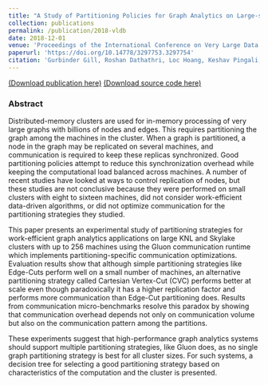 ```yaml
---
title: "A Study of Partitioning Policies for Graph Analytics on Large-scale Distributed Platforms"
collection: publications
permalink: /publication/2018-vldb
date: 2018-12-01
venue: 'Proceedings of the International Conference on Very Large Data Bases (PVLDB)'
paperurl: 'https://doi.org/10.14778/3297753.3297754'
citation: 'Gurbinder Gill, Roshan Dathathri, Loc Hoang, Keshav Pingali, “A Study of Partitioning Policies for Graph Analytics on Large-scale Distributed Platforms,” Proceedings of the 45th International Conference on Very Large Data Bases (PVLDB), 12(4): 321-334, December 2018.'
---
```

[(Download publication here)](https://www.cs.utexas.edu/~roshan/PartitioningStudy.pdf) [(Download source code here)](https://github.com/IntelligentSoftwareSystems/Galois)

### Abstract

Distributed-memory clusters are used for in-memory processing of very large graphs with billions of nodes and edges. This requires partitioning the graph among the machines in the cluster. When a graph is partitioned, a node in the graph may be replicated on several machines, and communication is required to keep these replicas synchronized. Good partitioning policies attempt to reduce this synchronization overhead while keeping the computational load balanced across machines. A number of recent studies have looked at ways to control replication of nodes, but these studies are not conclusive because they were performed on small clusters with eight to sixteen machines, did not consider work-efficient data-driven algorithms, or did not optimize communication for the partitioning strategies they studied.

This paper presents an experimental study of partitioning strategies for work-efficient graph analytics applications on large KNL and Skylake clusters with up to 256 machines using the Gluon communication runtime which implements partitioning-specific communication optimizations. Evaluation results show that although simple partitioning strategies like Edge-Cuts perform well on a small number of machines, an alternative partitioning strategy called Cartesian Vertex-Cut (CVC) performs better at scale even though paradoxically it has a higher replication factor and performs more communication than Edge-Cut partitioning does. Results from communication micro-benchmarks resolve this paradox by showing that communication overhead depends not only on communication volume but also on the communication pattern among the partitions.

These experiments suggest that high-performance graph analytics systems should support multiple partitioning strategies, like Gluon does, as no single graph partitioning strategy is best for all cluster sizes. For such systems, a decision tree for selecting a good partitioning strategy based on characteristics of the computation and the cluster is presented.

